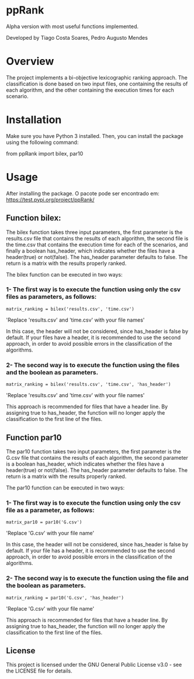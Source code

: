 # ppRank

Alpha version with most useful functions implemented.

Developed by Tiago Costa Soares, Pedro Augusto Mendes


# Overview

The project implements a bi-objective lexicographic ranking approach. The classification is done based on two input files, one containing the results of each algorithm, and the other containing the execution times for each scenario.

# Installation

Make sure you have Python 3 installed. Then, you can install the package using the following command:


from ppRank import bilex, par10


# Usage

After installing the package.
O pacote pode ser encontrado em: https://test.pypi.org/project/ppRank/


## Function bilex:

The bilex function takes three input parameters, the first parameter is the results.csv file that contains the results of each algorithm, the second file is the time.csv that contains the execution time for each of the scenarios, and finally a boolean has_header, which indicates whether the files have a header(true) or not(false). The has_header parameter defaults to false. The return is a matrix with the results properly ranked.

The bilex function can be executed in two ways:

### 1- The first way is to execute the function using only the csv files as parameters, as follows:

    matrix_ranking = bilex('results.csv', 'time.csv')
    
'Replace 'results.csv' and 'time.csv' with your file names'

In this case, the header will not be considered, since has_header is false by default. If your files have a header, it is recommended to use the second approach, in order to avoid possible errors in the classification of the algorithms.

### 2- The second way is to execute the function using the files and the boolean as parameters.

    matrix_ranking = bilex('results.csv', 'time.csv', 'has_header')

'Replace 'results.csv' and 'time.csv' with your file names'

This approach is recommended for files that have a header line. By assigning true to has_header, the function will no longer apply the classification to the first line of the files.



## Function par10

The par10 function takes two input parameters, the first parameter is the G.csv file that contains the results of each algorithm, the second parameter is a boolean has_header, which indicates whether the files have a header(true) or not(false). The has_header parameter defaults to false. The return is a matrix with the results properly ranked.

The par10 function can be executed in two ways:

### 1- The first way is to execute the function using only the csv file as a parameter, as follows:

    matrix_par10 = par10('G.csv')
    
'Replace 'G.csv' with your file name'

In this case, the header will not be considered, since has_header is false by default. If your file has a header, it is recommended to use the second approach, in order to avoid possible errors in the classification of the algorithms.

### 2- The second way is to execute the function using the file and the boolean as parameters.

    matrix_ranking = par10('G.csv', 'has_header')

'Replace 'G.csv' with your file name'

This approach is recommended for files that have a header line. By assigning true to has_header, the function will no longer apply the classification to the first line of the files.


## License

This project is licensed under the GNU General Public License v3.0 - see the LICENSE file for details.